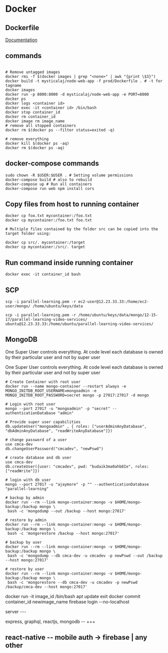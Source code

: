 # Docker

## Dockerfile
[Documentation](https://docs.docker.com/engine/reference/builder/)

## commands
```

# Remove untagged images
docker rmi -f $(docker images | grep "<none>" | awk "{print \$3}")
docker build -t mysticalaj/node-web-app -f prod/Dockerfile . # -t for tagname
docker images
docker run -p 8000:8000 -d mysticalaj/node-web-app -e PORT=8000
docker ps
docker logs <container id>
docker exec -it <container id> /bin/bash
docker stop container_id
docker rm container_id
docker image rm image_name
# remove all stopped containers
docker rm $(docker ps --filter status=exited -q)

# remove everything
docker kill $(docker ps -aq)
docker rm $(docker ps -aq)
```

## docker-compose commands
```
sudo chown -R $USER:$USER . # Setting volume permissions
docker-compose build # also to rebuild
docker-compose up # Run all containers
docker-compose run web npm install cors
```

## Copy files from host to running container
```
docker cp foo.txt mycontainer:/foo.txt
docker cp mycontainer:/foo.txt foo.txt

# Multiple files contained by the folder src can be copied into the target folder using:

docker cp src/. mycontainer:/target
docker cp mycontainer:/src/. target
```

## Run command inside running container
`docker exec -it container_id bash`

## SCP
```
scp -i parallel-learning.pem -r ec2-user@12.23.33.33:/home/ec2-user/mongo/ /home/ubuntu/keys/data

scp -i parallel-learning.pem -r /home/ubuntu/keys/data/mongo/12-15-17/parallel-learning-video-services/ ubuntu@12.23.33.33:/home/ubuntu/parallel-learning-video-services/
```

## MongoDB
One Super User controls everything.
At code level each database is owned by their particular user and not by super user

One Super User controls everything.
At code level each database is owned by their particular user and not by super user

```
# Create Container with root user
docker run --name mongo-container --restart always -e MONGO_INITDB_ROOT_USERNAME=mongoadmin -e MONGO_INITDB_ROOT_PASSWORD=secret mongo -p 27017:27017 -d mongo

# Login with root user
mongo --port 27017 -u "mongoadmin" -p "secret" --authenticationDatabase "admin"

# Provide super user capabilities
db.updateUser("mongoadmin" , { roles: ["userAdminAnyDatabase", "dbAdminAnyDatabase", "readWriteAnyDatabase"]})

# change password of a user
use cmca-dev
db.changeUserPassword("cmcadev", "newPswd")

# create database and db user
use cmca-dev
db.createUser({user: "cmcadev", pwd: "budaik3ma0ahb8Ie", roles: ["readWrite"]})

# login with db user
mongo --port 27017 -u "ajaymore" -p "" --authenticationDatabase "parallel-learning"
```

```
# backup by admin
docker run --rm --link mongo-container:mongo -v $HOME/mongo-backup:/backup mongo \
 bash -c 'mongodump --out /backup --host mongo:27017'

# restore by admin
docker run --rm --link mongo-container:mongo -v $HOME/mongo-backup:/backup mongo \
 bash -c 'mongorestore /backup --host mongo:27017'

# backup by user
docker run --rm --link mongo-container:mongo -v $HOME/mongo-backup:/backup mongo \
 bash -c 'mongodump --db cmca-dev -u cmcadev -p newPswd --out /backup --host mongo:27017'

# restore by user
docker run --rm --link mongo-container:mongo -v $HOME/mongo-backup:/backup mongo \
 bash -c 'mongorestore --db cmca-dev -u cmcadev -p newPswd /backup/cmca-dev --host mongo:27017'
```


docker run -it image_id /bin/bash
apt update
exit
docker commit container_id newimage_name
firebase login --no-localhost


server ---

express, graphql, reactjs, mongodb -- +++

react-native
-- mobile auth -> firebase | any other
-- 
